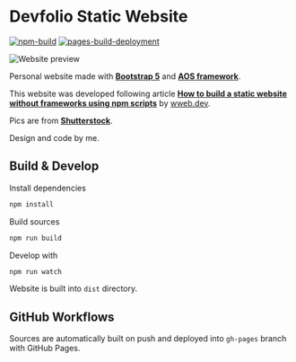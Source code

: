 # Devfolio Static Website

[![npm-build](https://github.com/xtenzQ/xtenzQ.github.io/actions/workflows/build.yml/badge.svg)](https://github.com/xtenzQ/xtenzQ.github.io/actions/workflows/build.yml)
[![pages-build-deployment](https://github.com/xtenzQ/xtenzQ.github.io/actions/workflows/pages/pages-build-deployment/badge.svg)](https://github.com/xtenzQ/xtenzQ.github.io/actions/workflows/pages/pages-build-deployment)

![Website preview](https://repository-images.githubusercontent.com/190986196/62ae63d6-59b0-499b-b506-58e0e6d0670b)

Personal website made with **[Bootstrap 5](https://github.com/twbs/bootstrap)** and **[AOS framework](https://github.com/michalsnik/aos)**.

This website was developed following article **[How to build a static website without frameworks using npm scripts](https://wweb.dev/blog/how-to-create-static-website-npm-scripts/)** by [wweb.dev](https://wweb.dev/).

Pics are from **[Shutterstock](https://www.shutterstock.com/)**.

Design and code by me.

## Build & Develop

Install dependencies
```Bash
npm install
```

Build sources
```Bash
npm run build
```

Develop with
```Bash
npm run watch
```

Website is built into `dist` directory.


## GitHub Workflows

Sources are automatically built on push and deployed into `gh-pages` branch with GitHub Pages.
